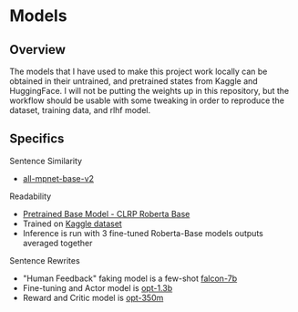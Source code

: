 # Models

## Overview
The models that I have used to make this project work locally can be obtained in their untrained, and pretrained states from Kaggle and HuggingFace. I will not be putting the weights up in this repository, but the workflow should be usable with some tweaking in order to reproduce the dataset, training data, and rlhf model.

## Specifics

Sentence Similarity
- [all-mpnet-base-v2](https://huggingface.co/sentence-transformers/all-mpnet-base-v2)

Readability 
- [Pretrained Base Model - CLRP Roberta Base](https://www.kaggle.com/datasets/maunish/clrp-roberta-base)
- Trained on [Kaggle dataset](https://www.kaggle.com/competitions/commonlitreadabilityprize)
- Inference is run with 3 fine-tuned Roberta-Base models outputs averaged together

Sentence Rewrites
- "Human Feedback" faking model is a few-shot [falcon-7b](https://huggingface.co/tiiuae/falcon-7b)
- Fine-tuning and Actor model is [opt-1.3b](https://huggingface.co/facebook/opt-1.3b)
- Reward and Critic model is [opt-350m](https://huggingface.co/facebook/opt-350m)